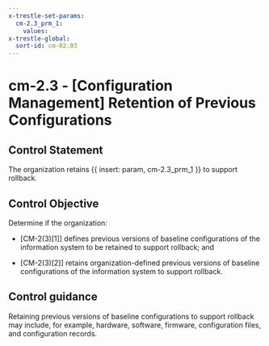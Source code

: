 ```yaml
---
x-trestle-set-params:
  cm-2.3_prm_1:
    values:
x-trestle-global:
  sort-id: cm-02.03
---
```


# cm-2.3 - \[Configuration Management\] Retention of Previous Configurations

## Control Statement

The organization retains {{ insert: param, cm-2.3_prm_1 }} to support rollback.

## Control Objective

Determine if the organization:

- \[CM-2(3)[1]\] defines previous versions of baseline configurations of the information system to be retained to support rollback; and

- \[CM-2(3)[2]\] retains organization-defined previous versions of baseline configurations of the information system to support rollback.

## Control guidance

Retaining previous versions of baseline configurations to support rollback may include, for example, hardware, software, firmware, configuration files, and configuration records.
